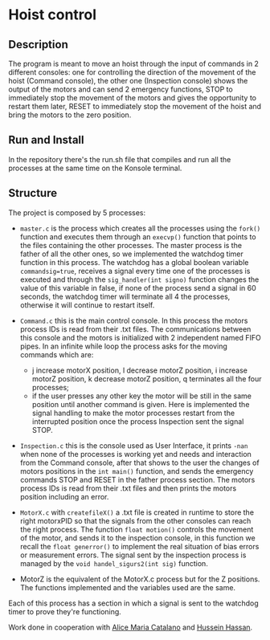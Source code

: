 # Hoist control
Description
-----------
The program is meant to move an hoist through the input of commands in 2 different consoles: 
one for controlling the direction of the movement of the hoist (Command console), the other one (Inspection console) shows the output of the motors and can send 2 emergency functions, STOP to immediately stop the movement of the motors and gives the opportunity to restart them later, RESET to immediately stop the movement of the hoist and bring the motors to the zero position.

Run and Install
---------------
In the repository there's the run.sh file that compiles and run all the processes at the same time on the Konsole terminal.

Structure
---------
The project is composed by 5 processes:
* `master.c` is the process which creates all the processes using the `fork()` function and executes them through an `execvp()` function that points to the files containing the other processes. The master process is the father of all the other ones, so we implemented the watchdog timer function in this process. The watchdog has a global boolean variable `commandsig=true`, receives a signal every time one of the processes is executed and through the `sig_handler(int signo)` function changes the value of this variable in false, if none of the process send a signal in 60 seconds, the watchdog timer will terminate all 4 the processes, otherwise it will continue to restart itself.
* `Command.c` this is the main control console. In this process the motors process IDs is read from their .txt files. The communications between this console and the motors is initialized with 2 independent named FIFO pipes. In an infinite while loop the process asks for the moving commands which are: 
  * j increase motorX position, l decrease motorZ position, i increase motorZ position, k decrease motorZ position, q terminates all the four processes; 
  * if the user presses any other key the motor will be still in the same position until another command is given. Here is implemented the signal handling to make the motor processes restart from the interrupted position once the process Inspection sent the signal STOP.
* `Inspection.c` this is the console used as User Interface, it prints `-nan` when none of the processes is working yet and needs and interaction from the Command console, after that shows to the user the changes of motors positions in the `int main()` function, and sends the emergency commands STOP and RESET in the father process section. The motors process IDs is read from their .txt files and then prints the motors position including an error.

* `MotorX.c` with `createfileX()` a .txt file is created in runtime to store the right motorxPID so that the signals from the other consoles can reach the right process. The function `float motion()` controls the movement of the motor, and sends it to the inspection console, in this function we recall the `float generror()` to implement the real situation of bias errors or measurement errors. The signal sent by the inspection process is managed by the `void handel_sigurs2(int sig)` function. 
* MotorZ is the equivalent of the MotorX.c process but for the Z positions. The functions implemented and the variables used are the same.

Each of this process has a section in which a signal is sent to the watchdog timer to prove they're functioning.
 
Work done in cooperation with [Alice Maria Catalano](https://github.com/AliceCatalano) and [Hussein Hassan](https://github.com/husseinfd97).
